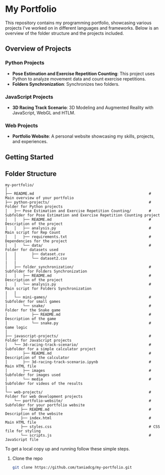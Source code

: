 # My Portfolio

This repository contains my programming portfolio, showcasing various projects I've worked on in different languages and frameworks. Below is an overview of the folder structure and the projects included.

## Overview of Projects

### Python Projects
- **Pose Estimation and Exercise Repetition Counting**: This project uses Python to analyze movement data and count exercise repetitions.
- **Folders Synchronization**: Synchronizes two folders.

### JavaScript Projects
- **3D Racing Track Scenario**: 3D Modeling and Augmented Reality with JavaScript, WebGL and HTLM.

### Web Projects
- **Portfolio Website**: A personal website showcasing my skills, projects, and experiences.

## Getting Started

## Folder Structure

```
my-portfolio/
│
├── README.md                                                    # Main overview of your portfolio
├── python-projects/                                             # Folder for Python projects
│   ├── Pose Estimation and Exercise Repetition Counting/        # Subfolder for Pose Estimation and Exercise Repetition Counting project
│   │   ├── README.md                                            # Description of the project
│   │   ├── analysis.py                                          # Main script for Rep Count
│   │   ├── requirements.txt                                     # Dependencies for the project
│   │   └── data/                                                # Folder for datasets used
│   │       ├── dataset.csv
│   │       └── dataset2.csv
|   |
│   ├── folder_synchronization/                                  # Subfolder for Folders Synchronization
│   │   ├── README.md                                            # Description of the project
│   │   └── analysis.py                                          # Main script for Folders Synchronization
|   |
│   └── mini-games/                                              # Subfolder for small games
│       └── snake/                                               # Folder for the Snake game
│           ├── README.md                                        # Description of the game
│           └── snake.py                                         # Game logic
│
├── javascript-projects/                                         # Folder for JavaScript projects
│   └── 3d-racing-track-scenario/                                # Subfolder for a simple calculator project
│       ├── README.md                                            # Description of the calculator
│       ├── 3d-racing-track-scenario.ipynb                       # Main HTML file
│       ├── images                                               # Subfolder for images used
│       └── media                                                # Subfolder for videos of the results
│
└── web-projects/                                                # Folder for web development projects
    └── portfolio-website/                                       # Subfolder for your portfolio website
       ├── README.md                                             # Description of the website
       ├── index.html                                            # Main HTML file
       ├── styles.css                                            # CSS file for styling
       └── scripts.js                                            # JavaScript file

``` 

To get a local copy up and running follow these simple steps.

1. Clone the repo
   ```bash
   git clone https://github.com/taniadcg/my-portfolio.git

